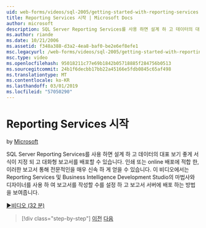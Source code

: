 ```yaml
---
uid: web-forms/videos/sql-2005/getting-started-with-reporting-services
title: Reporting Services 시작 | Microsoft Docs
author: microsoft
description: SQL Server Reporting Services를 사용 하면 설계 하 고 데이터의 대표 보기 좋게 서식이 지정 되 고 대화형 보고서를 배포할 수 있습니다. 인쇄에 적합 하거나 전용...
ms.author: riande
ms.date: 10/21/2006
ms.assetid: f348a388-d3a2-4ea8-baf0-be2e6ef8efe1
msc.legacyurl: /web-forms/videos/sql-2005/getting-started-with-reporting-services
msc.type: video
ms.openlocfilehash: 95018211c77e69b1842b05718885f284756b0513
ms.sourcegitcommit: 24b1f6decbb17bb22a45166e5fdb0845c65af498
ms.translationtype: MT
ms.contentlocale: ko-KR
ms.lasthandoff: 03/01/2019
ms.locfileid: "57050290"
---
```

<a name="getting-started-with-reporting-services"></a>Reporting Services 시작
====================
by [Microsoft](https://github.com/microsoft)

SQL Server Reporting Services를 사용 하면 설계 하 고 데이터의 대표 보기 좋게 서식이 지정 되 고 대화형 보고서를 배포할 수 있습니다. 인쇄 또는 online 배포에 적합 한, 이러한 보고서 통해 전문적인을 매우 신속 하 게 얻을 수 있습니다. 이 비디오에서는 Reporting Services 및 Business Intelligence Development Studio의 마법사와 디자이너를 사용 하 여 보고서를 작성할 수를 설정 하 고 보고서 서버에 배포 하는 방법을 보여줍니다.

[&#9654;비디오 (32 분)](https://channel9.msdn.com/Blogs/ASP-NET-Site-Videos/getting-started-with-reporting-services)

> [!div class="step-by-step"]
> [이전](using-sql-server-management-studio.md)
> [다음](building-and-customizing-reports-in-business-intelligence-development-studio.md)
